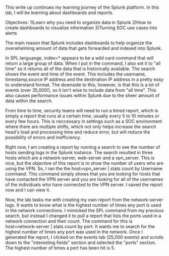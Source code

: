 This write up continues my learning journey of the Splunk platform. In this lab, I will be learning about dashboards and reports. 

Objectives:
1)Learn why you need to organize data in Splunk
2)How to create dashboards to visualize information
3)Turning SOC use cases into alerts


The main reason that Splunk includes dashboards to help organize the overwhelming amount of data that gets forwarded and indexed into Splunk.

In SPL languange, index=* appears to be a wild card command that will return a large group of data. When I put in the command, I also set it to "all time" so it returns all of the data that is historically available. The search shows the event and time of the event. This includes the username, timestamp,source IP address and the destination IP address in a pretty easy to understand format. The downside to this, however, is that this is a lot of events (over 35,000!), so it isn't wise to include data from "all time". This also causes performance issues within Splunk due to the sheer amount of data within the search. 

From time to time, security teams will need to run a timed report, which is simply a report that runs at a certain time, usually every 5 to 10 minutes or every few hours. This is neccessary in settings such as a SOC environment where there are multiple shifts, which not only helps increase the search head's load and processing time and reduce error, but will reduce the possibility of errors and inefficiency. 

Right now, I am creating a report by running a search to see the number of hosts sending logs in the Splunk instance. The search resulted in three hosts which are a network-server, web-server and a vpn_server. This is nice, but the objective of this report is to show the number of users who are using the VPN. So, I ran the the host=vpn_server | stats count by Username command. This command simply shows that you are looking for hosts that have contacted the VPN server and you are looking for all of the usernames of the individuals who have connected to the VPN server. I saved the report now and I can view it.

Now, the lab tasks me with creating my own report from the network-server logs. It wants to know what is the highest number of times any port is used in the network connections. I mimicked the SPL command from my previous search, but instead I changed it to pull a report that lists the ports used in a network connection and their count. The command for this is host=network-server | stats count by port. It wants me to search for the highest number of times any port was used in the network. Once I generated the report, I clicked on the events tab (25,000 events) and scrolls down to the "interesting fields" section and selected the "ports" section. The highest number of times a port has been hit is 5.

